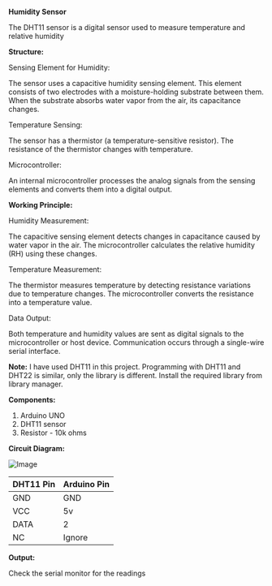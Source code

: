 **Humidity Sensor**

The DHT11 sensor is a digital sensor used to measure temperature and relative humidity

**Structure:**

Sensing Element for Humidity:

The sensor uses a capacitive humidity sensing element.
This element consists of two electrodes with a moisture-holding substrate between them.
When the substrate absorbs water vapor from the air, its capacitance changes.

Temperature Sensing:

The sensor has a thermistor (a temperature-sensitive resistor). The resistance of the thermistor changes with temperature.

Microcontroller:

An internal microcontroller processes the analog signals from the sensing elements and converts them into a digital output.

**Working Principle:**

Humidity Measurement:

The capacitive sensing element detects changes in capacitance caused by water vapor in the air.
The microcontroller calculates the relative humidity (RH) using these changes.

Temperature Measurement:

The thermistor measures temperature by detecting resistance variations due to temperature changes.
The microcontroller converts the resistance into a temperature value.

Data Output:

Both temperature and humidity values are sent as digital signals to the microcontroller or host device.
Communication occurs through a single-wire serial interface.


**Note:** I have used DHT11 in this project. Programming with DHT11 and DHT22 is similar, only the library is different. Install the required library from library manager. 

**Components:**

1) Arduino UNO
2) DHT11 sensor
3) Resistor - 10k ohms

**Circuit Diagram:**

![Image](https://github.com/user-attachments/assets/4d1b5598-3d81-4189-97f5-bd8c25f4395b)

| DHT11 Pin | Arduino Pin |
|--------|--------|
| GND | GND |
| VCC | 5v |
| DATA | 2 |
| NC | Ignore | 

**Output:**

Check the serial monitor for the readings